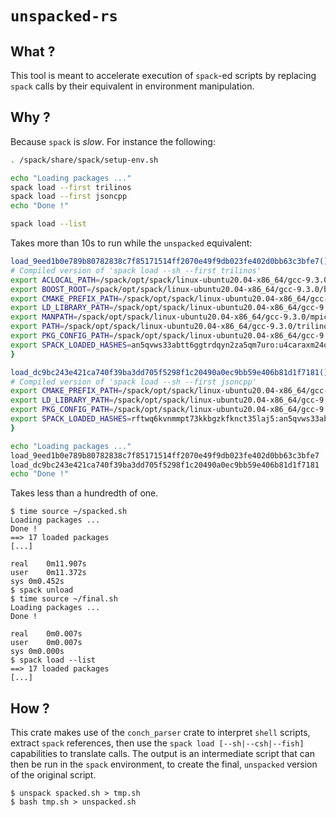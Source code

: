 # `unspacked-rs`

## What ?

This tool is meant to accelerate execution of `spack`-ed scripts by replacing `spack` calls by their equivalent in environment manipulation.

## Why ?

Because `spack` is *slow*. For instance the following:
```sh
. /spack/share/spack/setup-env.sh

echo "Loading packages ..."
spack load --first trilinos
spack load --first jsoncpp
echo "Done !"

spack load --list
```
Takes more than 10s to run while the `unspacked` equivalent:
```sh
load_9eed1b0e789b80782838c7f85171514ff2070e49f9db023fe402d0bb63c3bfe7() {
# Compiled version of 'spack load --sh --first trilinos'
export ACLOCAL_PATH=/spack/opt/spack/linux-ubuntu20.04-x86_64/gcc-9.3.0/libx...
export BOOST_ROOT=/spack/opt/spack/linux-ubuntu20.04-x86_64/gcc-9.3.0/boost-...
export CMAKE_PREFIX_PATH=/spack/opt/spack/linux-ubuntu20.04-x86_64/gcc-9.3.0...
export LD_LIBRARY_PATH=/spack/opt/spack/linux-ubuntu20.04-x86_64/gcc-9.3.0/t...
export MANPATH=/spack/opt/spack/linux-ubuntu20.04-x86_64/gcc-9.3.0/mpich-3.4...
export PATH=/spack/opt/spack/linux-ubuntu20.04-x86_64/gcc-9.3.0/trilinos-13....
export PKG_CONFIG_PATH=/spack/opt/spack/linux-ubuntu20.04-x86_64/gcc-9.3.0/s...
export SPACK_LOADED_HASHES=an5qvws33abtt6ggtrdqyn2za5qm7uro:u4caraxm24o23syf...
}

load_dc9bc243e421ca740f39ba3dd705f5298f1c20490a0ec9bb59e406b81d1f7181() {
# Compiled version of 'spack load --sh --first jsoncpp'
export CMAKE_PREFIX_PATH=/spack/opt/spack/linux-ubuntu20.04-x86_64/gcc-9.3.0...
export LD_LIBRARY_PATH=/spack/opt/spack/linux-ubuntu20.04-x86_64/gcc-9.3.0/j...
export PKG_CONFIG_PATH=/spack/opt/spack/linux-ubuntu20.04-x86_64/gcc-9.3.0/j...
export SPACK_LOADED_HASHES=rftwq6kvnmmpt73kkbgzkfknct35laj5:an5qvws33abtt6gg...
}

echo "Loading packages ..."
load_9eed1b0e789b80782838c7f85171514ff2070e49f9db023fe402d0bb63c3bfe7
load_dc9bc243e421ca740f39ba3dd705f5298f1c20490a0ec9bb59e406b81d1f7181
echo "Done !"
```
Takes less than a hundredth of one.

```
$ time source ~/spacked.sh 
Loading packages ...
Done !
==> 17 loaded packages
[...]

real	0m11.907s
user	0m11.372s
sys	0m0.452s
$ spack unload
$ time source ~/final.sh 
Loading packages ...
Done !

real	0m0.007s
user	0m0.007s
sys	0m0.000s
$ spack load --list
==> 17 loaded packages
[...]
```

## How ?

This crate makes use of the `conch_parser` crate to interpret `shell` scripts, extract `spack` references, then use the `spack load [--sh|--csh|--fish]` capabilities to translate calls. The output is an intermediate script that can then be run in the `spack` environment, to create the final, `unspacked` version of the original script.

```
$ unspack spacked.sh > tmp.sh
$ bash tmp.sh > unspacked.sh
```
